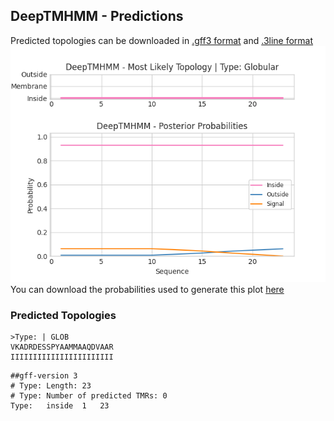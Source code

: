 ## DeepTMHMM - Predictions
Predicted topologies can be downloaded in [.gff3 format](TMRs.gff3) and [.3line format](predicted_topologies.3line)
![picture](plot.png)
You can download the probabilities used to generate this plot [here](Type:_probs.csv)
### Predicted Topologies
```
>Type: | GLOB
VKADRDESSPYAAMMAAQDVAAR
IIIIIIIIIIIIIIIIIIIIIII

```


```
##gff-version 3
# Type: Length: 23
# Type: Number of predicted TMRs: 0
Type:	inside	1	23				

```
